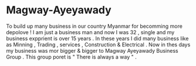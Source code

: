 # Magway-Ayeyawady
To build up many business in our country Myanmar for becomming more depolove ! I am just a business man and now I was 32 , single and my business expprient is over 15 years . In these years I did many business like as Minning , Trading , services , Construction &amp; Electrical . Now in thes days my business was mor bigger &amp; bigger to Magway Ayeyawady Business Group . This group poret is " There is always a way " . 
